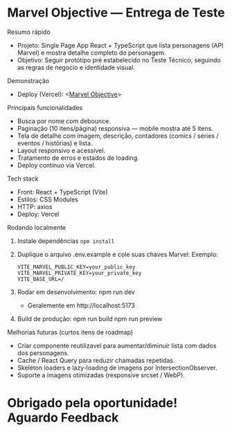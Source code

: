 # Marvel Objective — Entrega de Teste

Resumo rápido
- Projeto: Single Page App React + TypeScript que lista personagens (API Marvel) e mostra detalhe completo do personagem.
- Objetivo: Seguir protótipo pré estabelecido no Teste Técnico, seguindo as regras de negocio e identidade visual.

Demonstração
- Deploy (Vercel): <[Marvel Objective](https://marvel-objective-peach.vercel.app/)>

Principais funcionalidades
- Busca por nome com debounce.
- Paginação (10 itens/página) responsiva — mobile mostra até 5 itens.
- Tela de detalhe com imagem, descrição, contadores (comics / séries / eventos / histórias) e lista.
- Layout responsivo e acessível.
- Tratamento de erros e estados de loading.
- Deploy contínuo via Vercel.

Tech stack
- Front: React + TypeScript (Vite)
- Estilos: CSS Modules
- HTTP: axios
- Deploy: Vercel

Rodando localmente
1. Instale dependências
   ```npm install```

2. Duplique o arquivo .env.example e cole suas chaves Marvel:
   Exemplo:
   ```
   VITE_MARVEL_PUBLIC_KEY=your_public_key
   VITE_MARVEL_PRIVATE_KEY=your_private_key
   VITE_BASE_URL=/
   ```

3. Rodar em desenvolvimento:
   npm run dev
   - Geralemente em http://localhost:5173

4. Build de produção:
   npm run build
   npm run preview


Melhorias futuras (curtos itens de roadmap)
- Criar componente reutilizavel para aumentar/diminuir lista com dados dos personagens.
- Cache / React Query para reduzir chamadas repetidas.
- Skeleton loaders e lazy-loading de imagens por IntersectionObserver.
- Suporte a imagens otimizadas (responsive srcset / WebP).


# Obrigado pela oportunidade! Aguardo Feedback
